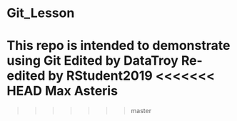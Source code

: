 # Git_Lesson
This repo is intended to demonstrate using Git
Edited by DataTroy
Re-edited by RStudent2019
<<<<<<< HEAD
Max Asteris
=======
>>>>>>> master
